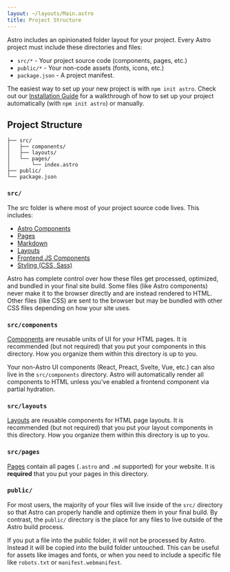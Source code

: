 ```yaml
---
layout: ~/layouts/Main.astro
title: Project Structure
---
```


Astro includes an opinionated folder layout for your project. Every Astro project must include these directories and files:

- `src/*` - Your project source code (components, pages, etc.)
- `public/*` - Your non-code assets (fonts, icons, etc.)
- `package.json` - A project manifest.

The easiest way to set up your new project is with `npm init astro`. Check out our [Installation Guide](/quick-start) for a walkthrough of how to set up your project automatically (with `npm init astro`) or manually.

## Project Structure

```
├── src/
│   ├── components/
│   ├── layouts/
│   └── pages/
│       └── index.astro
├── public/
└── package.json
```

### `src/`

The src folder is where most of your project source code lives. This includes:

- [Astro Components](/core-concepts/astro-components)
- [Pages](/core-concepts/astro-pages)
- [Markdown](/core-concepts/astro-pages)
- [Layouts](/core-concepts/astro-pages)
- [Frontend JS Components](/core-concepts/component-hydration)
- [Styling (CSS, Sass)](/guides/styling)

Astro has complete control over how these files get processed, optimized, and bundled in your final site build. Some files (like Astro components) never make it to the browser directly and are instead rendered to HTML. Other files (like CSS) are sent to the browser but may be bundled with other CSS files depending on how your site uses.

### `src/components`

[Components](/core-concepts/astro-components) are reusable units of UI for your HTML pages. It is recommended (but not required) that you put your components in this directory. How you organize them within this directory is up to you.

Your non-Astro UI components (React, Preact, Svelte, Vue, etc.) can also live in the `src/components` directory. Astro will automatically render all components to HTML unless you've enabled a frontend component via partial hydration.

### `src/layouts`

[Layouts](/core-concepts/layouts) are reusable components for HTML page layouts. It is recommended (but not required) that you put your layout components in this directory. How you organize them within this directory is up to you.

### `src/pages`

[Pages](/core-concepts/astro-pages) contain all pages (`.astro` and `.md` supported) for your website. It is **required** that you put your pages in this directory.

### `public/`

For most users, the majority of your files will live inside of the `src/` directory so that Astro can properly handle and optimize them in your final build. By contrast, the `public/` directory is the place for any files to live outside of the Astro build process.

If you put a file into the public folder, it will not be processed by Astro. Instead it will be copied into the build folder untouched. This can be useful for assets like images and fonts, or when you need to include a specific file like `robots.txt` or `manifest.webmanifest`.
